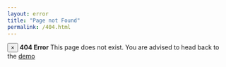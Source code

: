 ```yaml
---
layout: error
title: "Page not Found"
permalink: /404.html
---
```


<div class="alert alert-dismissible alert-danger">
<button type="button" class="close" data-dismiss="alert">&times;</button>
<strong>404 Error</strong>
This page does not exist. You are advised to head back to the <a href="{{site.url}}" class="alert-link">demo</a>
</div>
